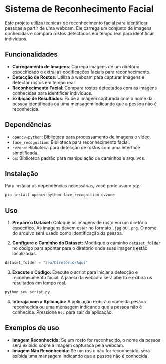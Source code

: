 # Sistema de Reconhecimento Facial

Este projeto utiliza técnicas de reconhecimento facial para identificar pessoas a partir de uma webcam. Ele carrega um conjunto de imagens conhecidas e compara rostos detectados em tempo real para identificar indivíduos.

## Funcionalidades

- **Carregamento de Imagens**: Carrega imagens de um diretório especificado e extrai as codificações faciais para reconhecimento.
- **Detecção de Rostos**: Utiliza a webcam para capturar imagens e detectar rostos em tempo real.
- **Reconhecimento Facial**: Compara rostos detectados com as imagens conhecidas para identificar indivíduos.
- **Exibição de Resultados**: Exibe a imagem capturada com o nome da pessoa identificada ou uma mensagem indicando que a pessoa não é reconhecida.

## Dependências

- `opencv-python`: Biblioteca para processamento de imagens e vídeo.
- `face_recognition`: Biblioteca para reconhecimento facial.
- `cvzone`: Biblioteca para detecção de rostos com uma interface simplificada.
- `os`: Biblioteca padrão para manipulação de caminhos e arquivos.

## Instalação

Para instalar as dependências necessárias, você pode usar o `pip`:

```bash
pip install opencv-python face_recognition cvzone
```

## Uso

1. **Prepare o Dataset:** Coloque as imagens de rosto em um diretório específico. As imagens devem estar no formato `.jpg` ou `.png`. O nome do arquivo será usado como identificação da pessoa.

2. **Configure o Caminho do Dataset:** Modifique o caminho `dataset_folder` no código para apontar para o diretório onde suas imagens estão localizadas.

```python
dataset_folder = "Seu/Diretório/Aqui"
```

3. **Execute o Código:** Execute o script para iniciar a detecção e reconhecimento facial. A janela da webcam será aberta e exibirá os resultados em tempo real.

```bash
python seu_script.py
```

4. **Interaja com a Aplicação:** A aplicação exibirá o nome da pessoa reconhecida ou uma mensagem indicando que a pessoa não é conhecida. Pressione `Esc` para sair da aplicação.

## Exemplos de uso

- **Imagem Reconhecida:** Se um rosto for reconhecido, o nome da pessoa será exibido sobre a imagem capturada pela webcam.
- **Imagem Não Reconhecida:** Se um rosto não for reconhecido, será exibida uma mensagem indicando que a pessoa não é conhecida.